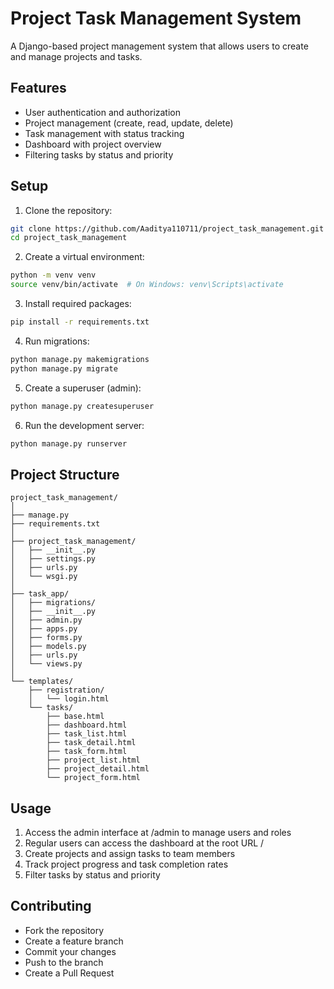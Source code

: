 # Project Task Management System

A Django-based project management system that allows users to create and manage projects and tasks.

## Features

- User authentication and authorization
- Project management (create, read, update, delete)
- Task management with status tracking
- Dashboard with project overview
- Filtering tasks by status and priority

## Setup
1. Clone the repository:
```bash
git clone https://github.com/Aaditya110711/project_task_management.git
cd project_task_management
```

2. Create a virtual environment:
```bash
python -m venv venv
source venv/bin/activate  # On Windows: venv\Scripts\activate
```
3. Install required packages:
```bash
pip install -r requirements.txt
```

4. Run migrations:
```bash
python manage.py makemigrations
python manage.py migrate
```

5. Create a superuser (admin):
```bash
python manage.py createsuperuser
```

6. Run the development server:
```bash
python manage.py runserver
```

## Project Structure

```
project_task_management/
│
├── manage.py
├── requirements.txt
│
├── project_task_management/
│   ├── __init__.py
│   ├── settings.py
│   ├── urls.py
│   └── wsgi.py
│
├── task_app/
│   ├── migrations/
│   ├── __init__.py
│   ├── admin.py
│   ├── apps.py
│   ├── forms.py
│   ├── models.py
│   ├── urls.py
│   └── views.py
│
└── templates/
    ├── registration/
    │   └── login.html
    └── tasks/
        ├── base.html
        ├── dashboard.html
        ├── task_list.html
        ├── task_detail.html
        ├── task_form.html
        ├── project_list.html
        ├── project_detail.html
        └── project_form.html
```


## Usage
1. Access the admin interface at /admin to manage users and roles
2. Regular users can access the dashboard at the root URL /
3. Create projects and assign tasks to team members
4. Track project progress and task completion rates
5. Filter tasks by status and priority

## Contributing

- Fork the repository
- Create a feature branch
- Commit your changes
- Push to the branch
- Create a Pull Request

